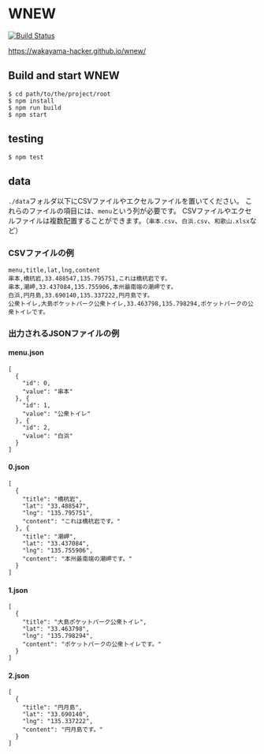 # WNEW

[![Build Status](https://travis-ci.org/wakayama-hacker/wnew.svg?branch=master)](https://travis-ci.org/wakayama-hacker/wnew)

https://wakayama-hacker.github.io/wnew/

## Build and start WNEW

```
$ cd path/to/the/project/root
$ npm install
$ npm run build
$ npm start
```

## testing

```
$ npm test
```

## data

`./data`フォルダ以下にCSVファイルやエクセルファイルを置いてください。
これらのファイルの項目には、`menu`という列が必要です。
CSVファイルやエクセルファイルは複数配置することができます。（`串本.csv`、`白浜.csv`、`和歌山.xlsx`など）

### CSVファイルの例

```
menu,title,lat,lng,content
串本,橋杭岩,33.488547,135.795751,これは橋杭岩です。
串本,潮岬,33.437084,135.755906,本州最南端の潮岬です。
白浜,円月島,33.690140,135.337222,円月島です。
公衆トイレ,大島ポケットパーク公衆トイレ,33.463798,135.798294,ポケットパークの公衆トイレです。
```

### 出力されるJSONファイルの例

#### menu.json

```
[
  {
    "id": 0,
    "value": "串本"
  }, {
    "id": 1,
    "value": "公衆トイレ"
  }, {
    "id": 2,
    "value": "白浜"
  }
]
```

#### 0.json

```
[
  {
    "title": "橋杭岩",
    "lat": "33.488547",
    "lng": "135.795751",
    "content": "これは橋杭岩です。"
  }, {
    "title": "潮岬",
    "lat": "33.437084",
    "lng": "135.755906",
    "content": "本州最南端の潮岬です。"
  }
]
```

#### 1.json

```
[
  {
    "title": "大島ポケットパーク公衆トイレ",
    "lat": "33.463798",
    "lng": "135.798294",
    "content": "ポケットパークの公衆トイレです。"
  }
]
```

#### 2.json

```
[
  {
    "title": "円月島",
    "lat": "33.690140",
    "lng": "135.337222",
    "content": "円月島です。"
  }
]
```
